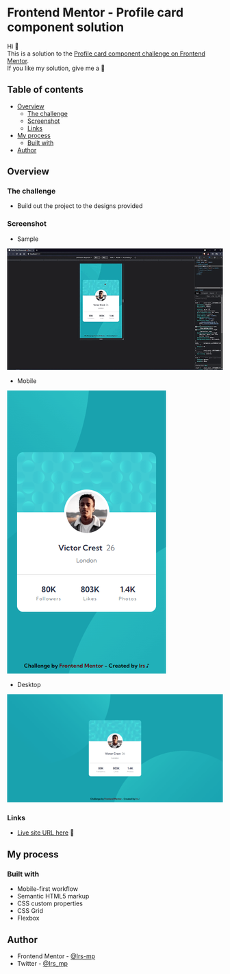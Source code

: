# Frontend Mentor - Profile card component solution

Hi 👋 <br>
This is a solution to the [Profile card component challenge on Frontend Mentor](https://www.frontendmentor.io/challenges/profile-card-component-cfArpWshJ).  <br>
If you like my solution, give me a 🌟

## Table of contents

- [Overview](#overview)
  - [The challenge](#the-challenge)
  - [Screenshot](#screenshot)
  - [Links](#links)
- [My process](#my-process)
  - [Built with](#built-with)
- [Author](#author)

## Overview

### The challenge

- Build out the project to the designs provided

### Screenshot

- Sample

![Sample](./assets/video/sample-video.gif)

- Mobile

![Mobile](./assets/image/sample-mobile.png)

- Desktop

![Desktop](./assets/image/sample-desktop.png)

### Links

- [Live site URL here](https://your-live-site-url.com) 👀

## My process

### Built with

- Mobile-first workflow
- Semantic HTML5 markup
- CSS custom properties
- CSS Grid
- Flexbox

## Author

- Frontend Mentor - [@Irs-mp](https://www.frontendmentor.io/profile/Irs-mp)
- Twitter - [@Irs_mp](https://twitter.com/Irs_mp)
